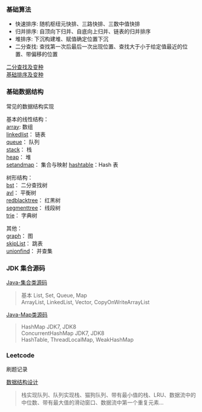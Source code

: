 ### 基础算法
- 快速排序: 随机枢纽元快排、三路快排、三数中值快排  
- 归并排序: 自顶向下归并、自底向上归并、链表的归并排序  
- 堆排序:  下沉构建堆、赋值确定位置下沉  
- 二分查找: 查找第一次后最后一次出现位置、查找大于小于给定值最近的位置、带偏移的位置  

[二分查找及变种](https://www.notion.so/janhen/f5b8248a6ddc441bad22c4e94d65b63a)  
[基础排序及变种](https://www.notion.so/janhen/e24845b45c5345c9b037c23bda979356)

### 基础数据结构
常见的数据结构实现   
  
基本的线性结构：   
[array](src/com/janhen/structures/array): 数组  
[linkedlist](src/com/janhen/structures/linkedlist)： 链表  
[queue](src/com/janhen/structures/queue)： 队列      
[stack](src/com/janhen/structures/stack)： 栈  
[heap](src/com/janhen/structures/heap)： 堆  
[setandmap](src/com/janhen/structures/setandmap)： 集合与映射 
[hashtable](src/com/janhen/structures/hashtable)：Hash 表  

树形结构：  
[bst](src/com/janhen/structures/bst)： 二分查找树  
[avl](src/com/janhen/structures/avl)： 平衡树  
[redblacktree](src/com/janhen/structures/redblacktree)： 红黑树  
[segmenttree](src/com/janhen/structures/segmenttree)： 线段树  
[trie](src/com/janhen/structures/trie)： 字典树  

其他：  
[graph](src/com/janhen/structures/graph)： 图  
[skipList](src/com/janhen/structures/skipList)： 跳表  
[unionfind](src/com/janhen/structures/unionfind)： 并查集  


### JDK 集合源码

[Java-集合类源码](https://www.notion.so/janhen/Java-13de9f29afb34f34bab5ae9e604eae77)
> 基本 List, Set, Queue, Map   
ArrayList, LinkedList, Vector, CopyOnWriteArrayList  

[Java-Map类源码](https://www.notion.so/janhen/Java-Map-fe72eca8c00c49a39111d38dddefd92c)
> HashMap JDK7, JDK8   
ConcurrentHashMap JDK7, JDK8  
HashTable, ThreadLocalMap, WeakHashMap   



### Leetcode

刷题记录

[数据结构设计](https://www.notion.so/janhen/4e3eb0c209ee47829f2850794163d3d8)  
> 栈实现队列、队列实现栈、猫狗队列、带有最小值的栈、LRU、数据流中的中位数、带有最大值的滑动窗口、数据流中第一个重复元素...
